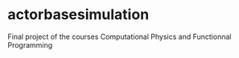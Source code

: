 # actorbasesimulation
Final project of the courses Computational Physics and Functionnal Programming
